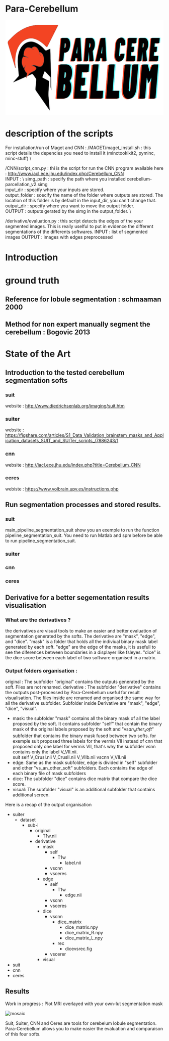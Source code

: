 # Para-Cerebellum


<div align="center">
  <img src=https://github.com/MaximeDdnn/Para-Cerebellum/blob/master/para_cerebellum_logo.png height="300" width="600">
</div>

# description of the scripts

For installation/run of Maget and CNN : 
/MAGET/maget_install.sh : this script details the depencies you need to install it (minctooklkit2, pyminc, minc-stuff) \

/CNN/script_cnn.py : thi is the script for run the CNN program  available here : http://www.iacl.ece.jhu.edu/index.php/Cerebellum_CNN \
INPUT : \ 
simg_path :  specify the path where you installed cerebellum-parcellation_v2.simg \
input_dir : specify where your inputs are stored. \
output_folder : soecify the name of the folder where outputs are stored. The location of this folder is by default in the input_dir, you can't change that. \
output_dir : specify where you want to move the output folder. \
OUTPUT : outputs gerated by the simg in the output_folder. \

/derivative/evaluation.py : this script detects the edges of the your segmented images. This is really uselful to put in evidence the different segmentations of the differents softwares.
INPUT : list of segmented images
OUTPUT : images with edges preprocessed

# Introduction

# ground truth 
## Reference for lobule segmentation : schmaaman 2000
## Method for non expert manually segment the cerebellum : Bogovic 2013

# State of the Art

## Introduction to the tested cerebellum segmentation softs
### suit
website : http://www.diedrichsenlab.org/imaging/suit.htm
### suiter
website : https://figshare.com/articles/S1_Data_Validation_brainstem_masks_and_Application_datasets_SUIT_and_SUITer_scripts_/7886243/1
### cnn
website : http://iacl.ece.jhu.edu/index.php?title=Cerebellum_CNN
### ceres
webiste : https://www.volbrain.upv.es/instructions.php

## Run segmentation processes and stored results.
### suit
main_pipeline_segmentation_suit show you an exemple to run the function pipeline_segmentation_suit.
You need to run Matlab and spm before be able to run pipeline_segmentation_suit.
### suiter
### cnn
### ceres

## Derivative for a better segementation results visualisation
### What are the derivatives ?
the derivatives are visual tools to make an easier and better evaluation of segmentation generated by the softs. The derivative are "mask", "edge", and "dice".
"mask" is a folder that holds all the indiviual binary mask label generated by each soft. "edge" are the edge of the masks, it is usefull to see the diferences between boundaries in a displayer like fsleyes. "dice" is the dice score between each label of two software organised in a matrix.

### Output folders organisation :

original : The subfolder "original" contains the outputs generated by the soft. Files are not renamed.
derivative : The subfolder "derivative" contains the outputs post-processed by Para-Cerebellum useful for result visualisation. The files inside are renamed and                organised the same way for all the derivative subfolder. Subfolder inside Derivative are "mask", "edge", "dice", "visual".

* mask: the subfolder "mask" contains all the binary mask of all the label proposed by the soft. It contains subfolder "self" that contain the binary mask of the         original labels proposed by the soft and "vs$an_other_soft$" subfolder that contains the binary mask fused between two softs.
      for exemple suit proposed three labels for the vermis VII instead of cnn that proposed only one label for vermis VII, that's why the subfolder vsnn contains
      only the label V_VII.nii.  
      suit
          self
              V_CrusI.nii
              V_CrusII.nii
              V_VIIb.nii
          vscnn
          V_VII.nii
* edge: Same as the mask subfolder, edge is divided in "self" subfolder and other "vs_an_other_soft" subfolders. Each contains the edge of each binary file of              mask subfolders
* dice: The subfolder "dice" contains dice matrix that compare the dice score. 
* visual: The subfolder "visual" is an additional subfolder that contains additional screen.

Here is a recap of the output organisation 

* suiter
    * dataset
        * sub-i
            * original
                * T1w.nii
            * derivative
                * mask
                    * self
                        * T1w
                            - label.nii
                    * vscnn
                    * vsceres
                * edge
                    * self
                        * T1w
                            - edge.nii
                    * vscnn
                    * vsceres
                * dice
                    * vscnn
                        * dice_matrix
                            - dice_matrix.npy
                            - dice_matrix_R.npy
                            - dice_matrix_L.npy
                        * rec
                            - dicevsrec.fig
                    * vscerer
                * visual       
* suit
* cnn
* ceres


## Results

Work in progress : Plot MRI overlayed with your own-lut segmentation mask

![mosaic](https://user-images.githubusercontent.com/62238305/83866292-e245a680-a727-11ea-9819-52d25429305b.png)

Suit, Suiter, CNN and Ceres are tools for cerebelum lobule segmentation. 
Para-Cerebellum allows you to make easier the evaluation and comparaison of this four softs.

